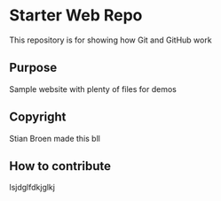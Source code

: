 # Starter Web Repo

This repository is for showing how Git and GitHub work

## Purpose

Sample website with plenty of files for demos

## Copyright
Stian Broen made this bll

## How to contribute
lsjdglfdkjglkj